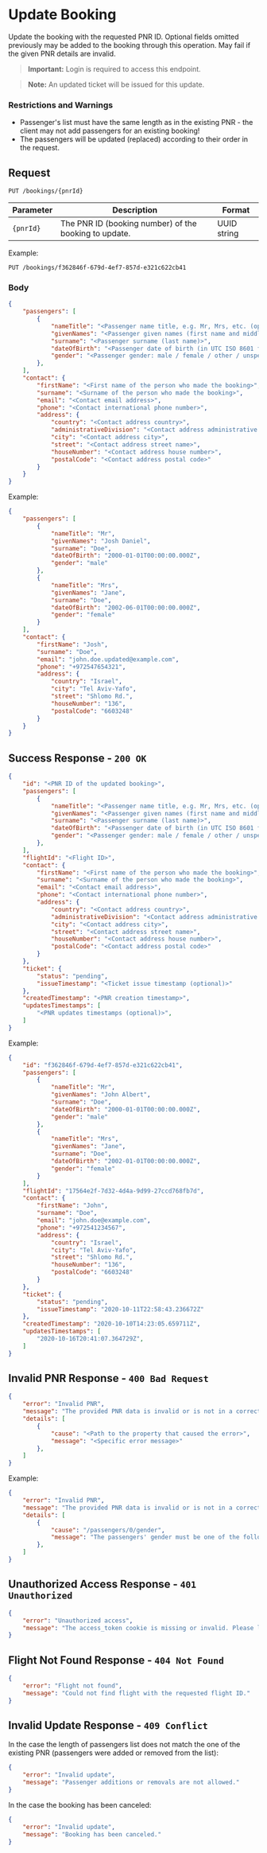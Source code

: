 # Update Booking

Update the booking with the requested PNR ID. Optional fields omitted previously may be added to the booking through this operation. May fail if the given PNR details are invalid.

> **Important:**  Login is required to access this endpoint.

> **Note:** An updated ticket will be issued for this update.

### Restrictions and Warnings

- Passenger's list must have the same length as in the existing PNR - the client may not add passengers for an existing booking!
- The passengers will be updated (replaced) according to their order in the request.

## Request

```http
PUT /bookings/{pnrId}
```

| Parameter | Description                                           | Format      |
| --------- | ----------------------------------------------------- | ----------- |
| `{pnrId}` | The PNR ID (booking number) of the booking to update. | UUID string |

Example:
```http
PUT /bookings/f362846f-679d-4ef7-857d-e321c622cb41
```

### Body

```json
{
    "passengers": [
        {
            "nameTitle": "<Passenger name title, e.g. Mr, Mrs, etc. (optional)>",
            "givenNames": "<Passenger given names (first name and middle names)>",
            "surname": "<Passenger surname (last name)>",
            "dateOfBirth": "<Passenger date of birth (in UTC ISO 8601 format)>",
            "gender": "<Passenger gender: male / female / other / unspecified>"
        },
    ],
    "contact": {
        "firstName": "<First name of the person who made the booking>",
        "surname": "<Surname of the person who made the booking>",
        "email": "<Contact email address>",
        "phone": "<Contact international phone number>",
        "address": {
            "country": "<Contact address country>",
            "administrativeDivision": "<Contact address administrative division, e.g. state, province, region, etc. (optional)>",
            "city": "<Contact address city>",
            "street": "<Contact address street name>",
            "houseNumber": "<Contact address house number>",
            "postalCode": "<Contact address postal code>"
        }
    }
}
```

Example:
```json
{
    "passengers": [
        {
            "nameTitle": "Mr",
            "givenNames": "Josh Daniel",
            "surname": "Doe",
            "dateOfBirth": "2000-01-01T00:00:00.000Z",
            "gender": "male"
        },
        {
            "nameTitle": "Mrs",
            "givenNames": "Jane",
            "surname": "Doe",
            "dateOfBirth": "2002-06-01T00:00:00.000Z",
            "gender": "female"
        }
    ],
    "contact": {
        "firstName": "Josh",
        "surname": "Doe",
        "email": "john.doe.updated@example.com",
        "phone": "+972547654321",
        "address": {
            "country": "Israel",
            "city": "Tel Aviv-Yafo",
            "street": "Shlomo Rd.",
            "houseNumber": "136",
            "postalCode": "6603248"
        }
    }
}
```

## Success Response - `200 OK`

```json
{
    "id": "<PNR ID of the updated booking>",
    "passengers": [
        {
            "nameTitle": "<Passenger name title, e.g. Mr, Mrs, etc. (optional)>",
            "givenNames": "<Passenger given names (first name and middle names)>",
            "surname": "<Passenger surname (last name)>",
            "dateOfBirth": "<Passenger date of birth (in UTC ISO 8601 format)>",
            "gender": "<Passenger gender: male / female / other / unspecified>"
        },
    ],
    "flightId": "<Flight ID>",
    "contact": {
        "firstName": "<First name of the person who made the booking>",
        "surname": "<Surname of the person who made the booking>",
        "email": "<Contact email address>",
        "phone": "<Contact international phone number>",
        "address": {
            "country": "<Contact address country>",
            "administrativeDivision": "<Contact address administrative division, e.g. state, province, region, etc. (optional)>",
            "city": "<Contact address city>",
            "street": "<Contact address street name>",
            "houseNumber": "<Contact address house number>",
            "postalCode": "<Contact address postal code>"
        }
    },
    "ticket": {
        "status": "pending",
        "issueTimestamp": "<Ticket issue timestamp (optional)>"
    },
    "createdTimestamp": "<PNR creation timestamp>",
    "updatesTimestamps": [
        "<PNR updates timestamps (optional)>",
    ]
}
```

Example:
```json
{
    "id": "f362846f-679d-4ef7-857d-e321c622cb41",
    "passengers": [
        {
            "nameTitle": "Mr",
            "givenNames": "John Albert",
            "surname": "Doe",
            "dateOfBirth": "2000-01-01T00:00:00.000Z",
            "gender": "male"
        },
        {
            "nameTitle": "Mrs",
            "givenNames": "Jane",
            "surname": "Doe",
            "dateOfBirth": "2002-01-01T00:00:00.000Z",
            "gender": "female"
        }
    ],
    "flightId": "17564e2f-7d32-4d4a-9d99-27ccd768fb7d",
    "contact": {
        "firstName": "John",
        "surname": "Doe",
        "email": "john.doe@example.com",
        "phone": "+972541234567",
        "address": {
            "country": "Israel",
            "city": "Tel Aviv-Yafo",
            "street": "Shlomo Rd.",
            "houseNumber": "136",
            "postalCode": "6603248"
        }
    },
    "ticket": {
        "status": "pending",
        "issueTimestamp": "2020-10-11T22:58:43.236672Z"
    },
    "createdTimestamp": "2020-10-10T14:23:05.659711Z",
    "updatesTimestamps": [
        "2020-10-16T20:41:07.364729Z",
    ]
}
```

## Invalid PNR Response - `400 Bad Request`

```json
{
    "error": "Invalid PNR",
    "message": "The provided PNR data is invalid or is not in a correct form.",
    "details": [
        {
            "cause": "<Path to the property that caused the error>",
            "message": "<Specific error message>"
        },
    ]
}
```

Example:
```json
{
    "error": "Invalid PNR",
    "message": "The provided PNR data is invalid or is not in a correct form.",
    "details": [
        {
            "cause": "/passengers/0/gender",
            "message": "The passengers' gender must be one of the following: male, female, other, unspecified"
        },
    ]
}
```

## Unauthorized Access Response - `401 Unauthorized`

```json
{
    "error": "Unauthorized access",
    "message": "The access_token cookie is missing or invalid. Please log in first."
}
```

## Flight Not Found Response - `404 Not Found`

```json
{
    "error": "Flight not found",
    "message": "Could not find flight with the requested flight ID."
}
```

## Invalid Update Response - `409 Conflict`

In the case the length of passengers list does not match the one of the existing PNR (passengers were added or removed from the list):
```json
{
    "error": "Invalid update",
    "message": "Passenger additions or removals are not allowed."
}
```

In the case the booking has been canceled:
```json
{
    "error": "Invalid update",
    "message": "Booking has been canceled."
}
```
